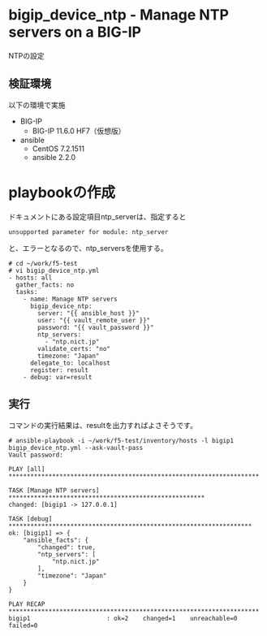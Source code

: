 # bigip_device_ntp - Manage NTP servers on a BIG-IP
NTPの設定
## 検証環境
以下の環境で実施

- BIG-IP
  - BIG-IP 11.6.0 HF7（仮想版）
- ansible
  - CentOS 7.2.1511
  - ansible 2.2.0

# playbookの作成
ドキュメントにある設定項目ntp_serverは、指定すると
```
unsupported parameter for module: ntp_server
```
と、エラーとなるので、ntp_serversを使用する。
```
# cd ~/work/f5-test
# vi bigip_device_ntp.yml
- hosts: all
  gather_facts: no
  tasks:
    - name: Manage NTP servers
      bigip_device_ntp:
        server: "{{ ansible_host }}"
        user: "{{ vault_remote_user }}"
        password: "{{ vault_password }}"
        ntp_servers:
          - "ntp.nict.jp"
        validate_certs: "no"
        timezone: "Japan"
      delegate_to: localhost
      register: result
    - debug: var=result
```
## 実行
コマンドの実行結果は、resultを出力すればよさそうです。
```
# ansible-playbook -i ~/work/f5-test/inventory/hosts -l bigip1 bigip_device_ntp.yml --ask-vault-pass
Vault password:

PLAY [all] *********************************************************************

TASK [Manage NTP servers] ******************************************************
changed: [bigip1 -> 127.0.0.1]

TASK [debug] *******************************************************************
ok: [bigip1] => {
    "ansible_facts": {
        "changed": true,
        "ntp_servers": [
            "ntp.nict.jp"
        ],
        "timezone": "Japan"
    }
}

PLAY RECAP *********************************************************************
bigip1                     : ok=2    changed=1    unreachable=0    failed=0
```

